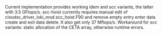 Current implementation provides working idem and scc variants, the latter with 3.5 GFlops/s. scc-hoist currently requires manual edit of 
cloudsc_driver_loki_mod.scc_hoist.F90 and remove empty entry enter data create and exit data delete. It also get only 37 Mflops/s. 
Workaround for *scc* variants: static allocation of the CETA array, otherwise runtime errors.

